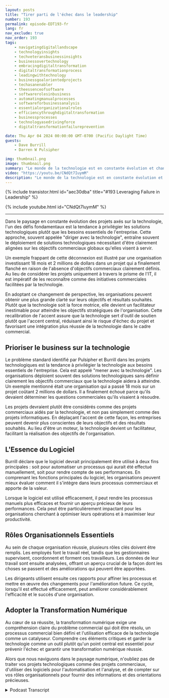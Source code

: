 ```yaml
---
layout: posts
title: "Tirer parti de l'échec dans le leadership"
number: 193
permalink: episode-EDT193-fr
lang: fr
nav_exclude: true
nav_order: 193
tags:
    - navigatingdigitallandscape
    - technologyinsights
    - techveteransbusinessinsights
    - businessovertechnology
    - embracingdigitaltransformation
    - digitaltransformationprocess
    - leadingwithtechnology
    - businessgoalorientedprojects
    - techasanenabler
    - theessenceofsoftware
    - softwarerolesinbusiness
    - automatingmanualprocesses
    - softwareforbusinessanalysis
    - essentialorganizationalroles
    - efficiencythroughdigitaltransformation
    - businessprocesses
    - technologyasedrivingforce
    - digitaltransformationfailureprevention

date: Thu Apr 04 2024 00:00:00 GMT-0700 (Pacific Daylight Time)
guests:
    - Dave Burrill
    - Darren W Pulsipher

img: thumbnail.png
image: thumbnail.png
summary: "Le monde de la technologie est en constante évolution et change continuellement. Dans ce paysage numérique, il est important de comprendre non seulement la technologie utilisée, mais aussi le processus d'affaires sous-jacent et le but qu'elle conduit. Les vétérans de la technologie, Darren Pulsipher et Dave Burrill, partagent leur sagesse sur cette combinaison critique dans leur podcast Embracing Digital Transformation."
video: "https://youtu.be/CNdQt7IuymM"
description: "Le monde de la technologie est en constante évolution et change continuellement. Dans ce paysage numérique, il est important de comprendre non seulement la technologie utilisée, mais aussi le processus d'affaires sous-jacent et le but qu'elle conduit. Les vétérans de la technologie, Darren Pulsipher et Dave Burrill, partagent leur sagesse sur cette combinaison critique dans leur podcast Embracing Digital Transformation."
---
```


<div>
{% include transistor.html id="aec30dba" title="#193 Leveraging Failure in Leadership" %}

{% include youtube.html id="CNdQt7IuymM" %}
</div>

---

Dans le paysage en constante évolution des projets axés sur la technologie, l'un des défis fondamentaux est la tendance à privilégier les solutions technologiques plutôt que les besoins essentiels de l'entreprise. Cette approche, souvent appelée "diriger avec la technologie", entraîne souvent le déploiement de solutions technologiques nécessitant d'être clairement alignées sur les objectifs commerciaux globaux qu'elles visent à servir.

Un exemple frappant de cette déconnexion est illustré par une organisation investissant 18 mois et 2 millions de dollars dans un projet qui a finalement flanché en raison de l'absence d'objectifs commerciaux clairement définis. Au lieu de considérer les projets uniquement à travers le prisme de l'IT, il est impératif de les reconnaître comme des initiatives commerciales facilitées par la technologie.

En adoptant ce changement de perspective, les organisations peuvent obtenir une plus grande clarté sur leurs objectifs et résultats souhaités. Plutôt que la technologie soit la force motrice, elle devient un facilitateur inestimable pour atteindre les objectifs stratégiques de l'organisation. Cette recalibration de l'accent assure que la technologie sert d'outil de soutien plutôt que l'accent central, réduisant ainsi le risque d'échec du projet et favorisant une intégration plus réussie de la technologie dans le cadre commercial.

## Prioriser le business sur la technologie

Le problème standard identifié par Pulsipher et Burrill dans les projets technologiques est la tendance à privilégier la technologie aux besoins essentiels de l'entreprise. Cela est appelé "mener avec la technologie". Les organisations déploient souvent des solutions technologiques sans définir clairement les objectifs commerciaux que la technologie aidera à atteindre. Un exemple mentionné était une organisation qui a passé 18 mois sur un projet coûtant 2 millions de dollars. Il a finalement échoué parce qu'ils devaient déterminer les questions commerciales qu'ils visaient à résoudre.

Les projets devraient plutôt être considérés comme des projets commerciaux aidés par la technologie, et non pas simplement comme des projets informatiques. En déplaçant l'accent de cette façon, les entreprises peuvent devenir plus conscientes de leurs objectifs et des résultats souhaités. Au lieu d'être un moteur, la technologie devient un facilitateur, facilitant la réalisation des objectifs de l'organisation.

## L'Essence du Logiciel

Burrill déclare que le logiciel devrait principalement être utilisé à deux fins principales : soit pour automatiser un processus qui aurait été effectué manuellement, soit pour rendre compte de ses performances. En comprenant les fonctions principales du logiciel, les organisations peuvent mieux évaluer comment il s'intègre dans leurs processus commerciaux et apporte de la valeur.

Lorsque le logiciel est utilisé efficacement, il peut rendre les processus manuels plus efficaces et fournir un aperçu précieux de leurs performances. Cela peut être particulièrement impactant pour les organisations cherchant à optimiser leurs opérations et à maximiser leur productivité.

## Rôles Organisationnels Essentiels

Au sein de chaque organisation réussie, plusieurs rôles clés doivent être remplis. Les employés font le travail réel, tandis que les gestionnaires supervisent, coordonnent et forment ces travailleurs. Les données de leur travail sont ensuite analysées, offrant un aperçu crucial de la façon dont les choses se passent et des améliorations qui peuvent être apportées.

Les dirigeants utilisent ensuite ces rapports pour affiner les processus et mettre en œuvre des changements pour l'amélioration future. Ce cycle, lorsqu'il est effectué efficacement, peut améliorer considérablement l'efficacité et le succès d'une organisation.

## Adopter la Transformation Numérique

Au cœur de sa réussite, la transformation numérique exige une compréhension claire du problème commercial qui doit être résolu, un processus commercial bien défini et l'utilisation efficace de la technologie comme un catalyseur. Comprendre ces éléments critiques et garder la technologie comme un outil plutôt qu'un point central est essentiel pour prévenir l'échec et garantir une transformation numérique réussie.

Alors que nous naviguons dans le paysage numérique, n'oubliez pas de traiter vos projets technologiques comme des projets commerciaux, d'utiliser des logiciels pour l'automatisation et l'analyse, et de compter sur vos rôles organisationnels pour fournir des informations et des orientations précieuses.



<details>
<summary> Podcast Transcript </summary>

<p></p>

</details>
